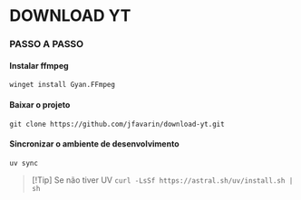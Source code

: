 # DOWNLOAD YT

### PASSO A PASSO

#### Instalar ffmpeg

```
winget install Gyan.FFmpeg
```

#### Baixar o projeto

```
git clone https://github.com/jfavarin/download-yt.git
```

#### Sincronizar o ambiente de desenvolvimento

```
uv sync
```

>[!Tip] Se não tiver UV
> `curl -LsSf https://astral.sh/uv/install.sh | sh`
